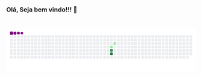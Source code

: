 ### Olá, Seja bem vindo!!! 👋
# ![snake gif](https://github.com/WladmirBullem/WladmirBullem/blob/output/github-contribution-grid-snake.gif)
<!--
**WladmirBullem/WladmirBullem** is a ✨ _special_ ✨ repository because its `README.md` (this file) appears on your GitHub profile.

Breve descrição de quem sou :

- 🔭 Atualmente sou motorista de app
- 🌱 Estudande de Analise e Desenvolvimento de Sistemas
- 👯 Quero me colocar no mercado como desenvolvedor
- 🤔 Busco oportunidade como desenvolvedor Back End
- 💬 Pergunte me o que gosto....
- 📫 Meu e-mail dj1.wlad@gmail.com
- 😄 Ele/dele
- ⚡ Sou DJ nas horas vagas junto com meu filho de 5 anos
-->
